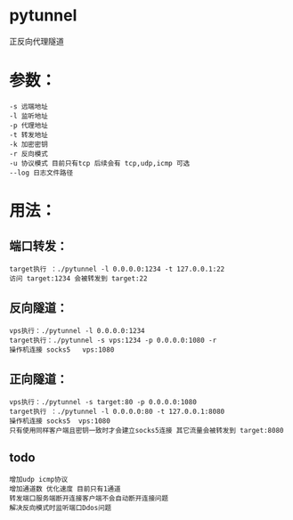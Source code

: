 # pytunnel
正反向代理隧道 

# 参数：
	-s 远端地址
	-l 监听地址
	-p 代理地址
	-t 转发地址
	-k 加密密钥
	-r 反向模式
	-u 协议模式 目前只有tcp 后续会有 tcp,udp,icmp 可选
	--log 日志文件路径
 
# 用法：
## 端口转发：
	target执行 ：./pytunnel -l 0.0.0.0:1234 -t 127.0.0.1:22
   	访问 target:1234 会被转发到 target:22 

## 反向隧道：
	vps执行：./pytunnel -l 0.0.0.0:1234 
	target执行：./pytunnel -s vps:1234 -p 0.0.0.0:1080 -r 
   	操作机连接 socks5   vps:1080 

## 正向隧道：
	vps执行：./pytunnel -s target:80 -p 0.0.0.0:1080
	target执行 ：./pytunnel -l 0.0.0.0:80 -t 127.0.0.1:8080 
  	操作机连接 socks5  vps:1080 
  	只有使用同样客户端且密钥一致时才会建立socks5连接 其它流量会被转发到 target:8080 
 
 
 ## todo
 	增加udp icmp协议  
 	增加通道数 优化速度 目前只有1通道 
 	转发端口服务端断开连接客户端不会自动断开连接问题 
 	解决反向模式时监听端口Ddos问题 
